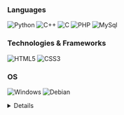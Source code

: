 ### Languages
![Python](https://img.shields.io/badge/python-black?style=for-the-badge&logo=python)
![C++](https://img.shields.io/badge/c%2B%2B-black?style=for-the-badge&logo=cplusplus)
![C](https://img.shields.io/badge/c-black?style=for-the-badge&logo=c)
![PHP](https://img.shields.io/badge/PHP-black?style=for-the-badge&logo=php)
![MySql](https://img.shields.io/badge/sql-black?style=for-the-badge&logo=mysql)

### Technologies & Frameworks
![HTML5](https://img.shields.io/badge/HTML5-black?style=for-the-badge&logo=html5)
![CSS3](https://img.shields.io/badge/CSS3-black?style=for-the-badge&logo=css3&logoColor=blue)

### OS
![Windows](https://img.shields.io/badge/Windows-black?style=for-the-badge&logo=windows&logoColor=blue)
![Debian](https://img.shields.io/badge/Debian-black?style=for-the-badge&logo=debian&logoColor=red)

<details>
  <p align="center">
    <img src="http://github-profile-summary-cards.vercel.app/api/cards/profile-details?username=JustCLE4R&theme=transparent" />
    <img src="https://github-readme-streak-stats.herokuapp.com?user=JustCLE4R&theme=transparent&hide_border=true" />
    <img src="http://github-profile-summary-cards.vercel.app/api/cards/stats?username=JustCLE4R&theme=transparent" />
  </p>
</details>
